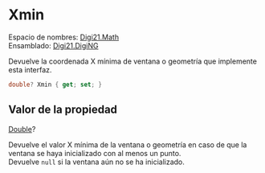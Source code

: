 # Xmin

Espacio de nombres: [Digi21.Math](../../../)  
Ensamblado: [Digi21.DigiNG](../../../../)

Devuelve la coordenada X mínima de ventana o geometría que implemente esta interfaz.

```csharp
double? Xmin { get; set; }
```

## Valor de la propiedad

[Double](https://docs.microsoft.com/en-us/dotnet/api/system.double?view=net-5.0)?

Devuelve el valor X mínima de la ventana o geometría en caso de que la ventana se haya inicializado con al menos un punto.  
Devuelve `null` si la ventana aún no se ha inicializado.

